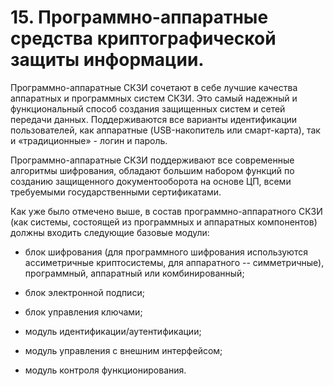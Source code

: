 # 15. Программно-аппаратные средства криптографической защиты информации.

Программно-аппаратные СКЗИ сочетают в себе лучшие качества аппаратных и программных систем СКЗИ. Это самый надежный и функциональный способ создания защищенных систем и сетей передачи данных. Поддерживаются все варианты идентификации пользователей, как аппаратные (USB-накопитель или смарт-карта), так и «традиционные» - логин и пароль. 

Программно-аппаратные СКЗИ поддерживают все современные алгоритмы шифрования, обладают большим набором функций по созданию защищенного документооборота на основе ЦП, всеми требуемыми государственными сертификатами.

Как уже было отмечено выше, в состав программно-аппаратного СКЗИ (как системы, состоящей из программных и аппаратных компонентов) должны входить следующие базовые модули:

- блок шифрования (для программного шифрования используются ассиметричные криптосистемы, для аппаратного -- симметричные), программный, аппаратный или комбинированный;

- блок электронной подписи;

- блок управления ключами;

- модуль идентификации/аутентификации;

- модуль управления с внешним интерфейсом;

- модуль контроля функционирования.

